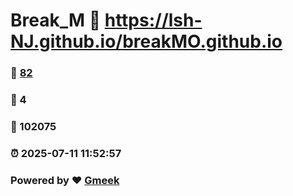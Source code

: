 # Break_M :link: https://lsh-NJ.github.io/breakMO.github.io 
### :page_facing_up: [82](https://lsh-NJ.github.io/breakMO.github.io/tag.html) 
### :speech_balloon: 4 
### :hibiscus: 102075 
### :alarm_clock: 2025-07-11 11:52:57 
### Powered by :heart: [Gmeek](https://github.com/Meekdai/Gmeek)
